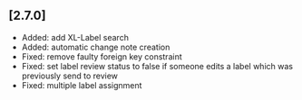 ## [2.7.0]

  * Added: add XL-Label search
  * Added: automatic change note creation
  * Fixed: remove faulty foreign key constraint
  * Fixed: set label review status to false if someone edits a label which was
    previously send to review
  * Fixed: multiple label assignment
